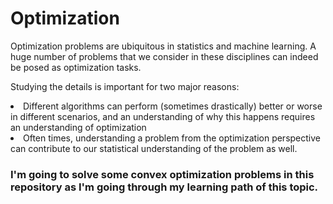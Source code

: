# Optimization
Optimization problems are ubiquitous in statistics and machine learning. A huge number of problems that we consider in these disciplines can indeed be posed as optimization tasks.

Studying the details is important for two  major  reasons:  
<li> Different algorithms can perform (sometimes drastically) better or worse in different scenarios, and an understanding of why this happens requires an understanding  of optimization
<li> Often times, understanding a problem from the optimization perspective can contribute to our statistical understanding of the problem as well.
  
### I'm going to solve some convex optimization problems in this repository as I'm going through my learning path of this topic.
